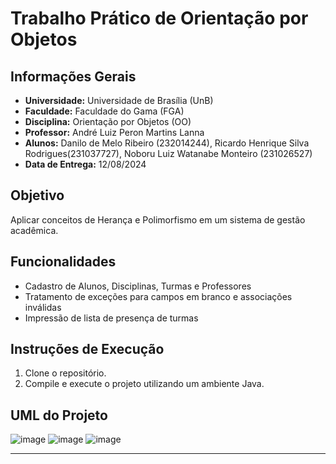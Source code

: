 # Trabalho Prático de Orientação por Objetos

## Informações Gerais

-   **Universidade:** Universidade de Brasília (UnB)
-   **Faculdade:** Faculdade do Gama (FGA)
-   **Disciplina:** Orientação por Objetos (OO)
-   **Professor:** André Luiz Peron Martins Lanna
-   **Alunos:** Danilo de Melo Ribeiro (232014244), Ricardo Henrique Silva Rodrigues(231037727), Noboru Luiz Watanabe Monteiro (231026527)
-   **Data de Entrega:** 12/08/2024

## Objetivo

Aplicar conceitos de Herança e Polimorfismo em um sistema de gestão acadêmica.

## Funcionalidades

-   Cadastro de Alunos, Disciplinas, Turmas e Professores
-   Tratamento de exceções para campos em branco e associações inválidas
-   Impressão de lista de presença de turmas

## Instruções de Execução

1. Clone o repositório.
2. Compile e execute o projeto utilizando um ambiente Java.

## UML do Projeto
![image](https://github.com/user-attachments/assets/50710d16-672f-411e-8385-2cde4490954c)
![image](https://github.com/user-attachments/assets/a9bc3cb8-4348-4e0a-b5db-4bc409b0ab26)
![image](https://github.com/user-attachments/assets/e3b5f9d2-07ee-46f1-8d91-7403bcea4db3)


---
